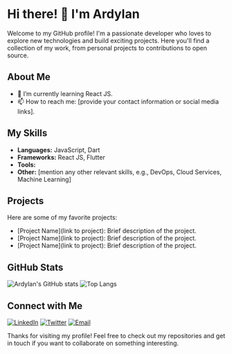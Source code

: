 # Hi there! 👋 I'm ArdyIan

Welcome to my GitHub profile! I'm a passionate developer who loves to explore new technologies and build exciting projects. Here you'll find a collection of my work, from personal projects to contributions to open source.

## About Me

- 🌱 I’m currently learning React JS.
- 📫 How to reach me: [provide your contact information or social media links].

## My Skills

- **Languages:** JavaScript, Dart
- **Frameworks:** React JS, Flutter
- **Tools:** 
- **Other:** [mention any other relevant skills, e.g., DevOps, Cloud Services, Machine Learning]

## Projects

Here are some of my favorite projects:

- [Project Name](link to project): Brief description of the project.
- [Project Name](link to project): Brief description of the project.
- [Project Name](link to project): Brief description of the project.

## GitHub Stats

![ArdyIan's GitHub stats](https://github-readme-stats.vercel.app/api?username=ArdyIan&show_icons=true&theme=radical)
![Top Langs](https://github-readme-stats.vercel.app/api/top-langs/?username=ArdyIan&layout=compact&theme=radical)

## Connect with Me

[![LinkedIn](https://img.shields.io/badge/LinkedIn-0077B5?style=for-the-badge&logo=linkedin&logoColor=white)](your-linkedin-url)
[![Twitter](https://img.shields.io/badge/Twitter-1DA1F2?style=for-the-badge&logo=twitter&logoColor=white)](your-twitter-url)
[![Email](https://img.shields.io/badge/Email-D14836?style=for-the-badge&logo=gmail&logoColor=white)](mailto:your-email)

Thanks for visiting my profile! Feel free to check out my repositories and get in touch if you want to collaborate on something interesting.
